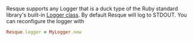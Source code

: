 Resque supports any Logger that is a duck type of the Ruby standard library's built-in [Logger class](http://www.ruby-doc.org/stdlib-1.9.3/libdoc/logger/rdoc/Logger.html). By default Resque will log to STDOUT. You can reconfigure the logger with

```ruby
Resque.logger = MyLogger.new
```